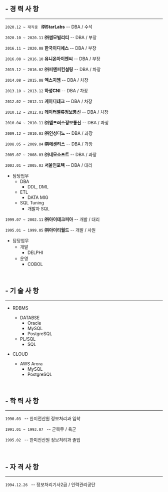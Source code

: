 ## - 경 력 사 항
- - -

```2020.12 ~ 재직중 ```     **㈜StarLabs**          -- DBA / 수석

``` 2020.10 ~ 2020.11 ```   **㈜썸모빌리티**        -- DBA / 부장

``` 2016.11 ~ 2020.08 ```   **한국이디에스**        -- DBA / 부장

``` 2016.08 ~ 2016.10 ```   **유니온아이엔씨**      -- DBA / 부장

``` 2015.12 ~ 2016.02 ```   **㈜피엔피컨설팅**      -- DBA / 차장

``` 2014.08 ~ 2015.08 ```   **엑스지엠**            -- DBA / 차장

``` 2013.10 ~ 2013.12 ```   **하성CNI**             -- DBA / 차장

``` 2012.02 ~ 2012.11 ```   **케이디테크**          -- DBA / 차장

``` 2010.12 ~ 2012.01 ```   **데이터밸류정보통신**  -- DBA / 차장

``` 2010.04 ~ 2010.11 ```   **㈜엠프러스정보통신**  -- DBA / 과장

``` 2009.12 ~ 2010.03 ```   **㈜인성디노**          -- DBA / 과장

``` 2008.05 ~ 2009.04 ```   **㈜에센티스**          -- DBA / 과장

``` 2005.07 ~ 2008.03 ```   **㈜네모소프트**        -- DBA / 과장

``` 2003.01 ~ 2005.03 ```   **서울인포텍**          -- DBA / 대리

* 담당업무
  - DBA
    + DDL, DML
  - ETL
    + DATA MIG
  - SQL Tuning
    + 개발자 SQL

``` 1999.07 ~ 2002.11 ```   **㈜아이테크피아**      -- 개발 / 대리

``` 1995.01 ~ 1999.05 ```   **㈜아이티월드**        -- 개발 / 사원

* 담당업무
  - 개발
    + DELPHI
  - 운영
    + COBOL

<br>

## - 기 술 사 항
- - -

* RDBMS
  - DATABSE
    + Oracle
    + MySQL
    + PostgreSQL
  - PL/SQL
    + SQL

* CLOUD
  - AWS Arora
    + MySQL
    + PostgreSQL

<br>

## - 학 력 사 항
- - -

```1990.03 ```              -- 한미전산원 정보처리과 입학

```1991.01 ~ 1993.07 ```    -- 군복무 / 육군

```1995.02 ```              -- 한미전산원 정보처리과 졸업

<br>

## - 자 격 사 항
- - -

```1994.12.26 ```           -- 정보처리기사2급 / 인력관리공단
